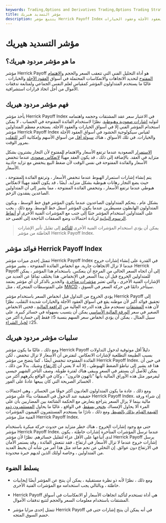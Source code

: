 ```yaml
---
keywords: Trading,Options and Derivatives Trading,Options Trading Strategy and Education,Options and Derivatives,Strategy and Education
title: مؤشر التسديد هيريك
description: يتتبع مؤشر Herrick Payoff Index السعر والحجم والاهتمام المفتوح لتحديد الاتجاهات والانعكاسات المحتملة في العقود الآجلة وعقود الخيارات.
---
```


# مؤشر التسديد هيريك
## ما هو مؤشر مردود هيريك؟

مؤشر Herrick Payoff هو أداة التحليل الفني التي تتعقب السعر والحجم [والاهتمام](/option) [المفتوح](/openinterest) لتحديد الاتجاهات والانعكاسات المحتملة في أسواق [العقود الآجلة](/futures) والخيارات . غالبًا ما يستخدم المتداولون المؤشر كمقياس لعلم النفس الجماعي ولمتابعة تدفقات الأموال من أجل اتخاذ قرارات استشرافية.

## فهم مؤشر مردود هيريك

يأخذ مؤشر Herrick Payoff Index في الاعتبار سعر عقد المشتقات وحجمه واهتمامه لتوليد [إشارات صعودية وهبوطية](/trade-signal). نظرًا لاستخدام الفائدة المفتوحة في الحساب ، لا يمكن استخدام المؤشر الفني إلا في أسواق الخيارات والعقود الآجلة. يستخدم معظم المتداولين مؤشر Herrick Payoff Index لقياس سيكولوجية الحشود في أسواق العقود الآجلة والخيارات. في تلك الأسواق ، هناك [سيولة أقل](/liquidity) من أسواق الأسهم وإمكانية أكبر [للتقلب](/volatility) بمرور الوقت.

[الاستمرار](/continuationpattern) الصعودية عندما ترتفع الأسعار والاهتمام المفتوح لأن التجار يشترون بشكل متزايد في العقد. بالإضافة إلى ذلك ، قد يكون العقد مهيأًا [لانعكاس صعودي](/reversal) عندما تنخفض الأسعار والفائدة المفتوحة في نفس الوقت لأن ضغط البيع ينخفض مع تزايد جاذبية الأسعار.

يتم إنشاء إشارات استمرار الهبوط عندما تنخفض الأسعار ، وترتفع الفائدة المفتوحة ، حيث يضع التجار رهانات هبوطية بشكل متزايد. أيضًا ، قد يكون العقد مهيأًا لانعكاس هبوطي عندما ترتفع الأسعار ، وتنخفض الفائدة المفتوحة ، مما يشير إلى أن المتداولين الصاعدين يفقدون الزخم.

بشكل عام ، يتحكم المتداولون الصاعدون عندما يكون المؤشر فوق خط الوسط ، ويكون المتداولون الهابطون مسيطرين عندما يكون المؤشر أسفل خط الوسط. ومع ذلك ، يجب على المتداولين استخدام المؤشر جنبًا إلى جنب مع المؤشرات الفنية الأخرى أو [أنماط الرسوم البيانية](/pattern) لزيادة احتمالات وضع الصفقات الناجحة إلى أقصى حد.

> يمكن أن يؤدي استخدام المؤشرات الفنية الأخرى [للتأكيد](/confirmation) إلى تقليل تأثير الإشارات الخاطئة من مؤشر Herrick Payoff Index.

>

## فوائد مؤشر Herrick Payoff Index

تتمثل إحدى ميزات مؤشر Herrick Payoff Index في القدرة على إنشاء إشارات خروج عندما لا تزال الاتجاهات جارية. مع انخفاض الفائدة المفتوحة ، يشير مؤشر Herrick Payoff إلى أن اتجاه السعر الحالي من المرجح أن ينعكس. باستخدام هذا المؤشر ، يمكن للمتداولين الخروج قبل أن يبدأ السعر في الانخفاض. هذا يختلف تمامًا عن العديد من الإشارات الفنية الأخرى ، والتي تعتبر [مؤشرات متأخرة](/laggingindicator). والجدير بالذكر أن أي مؤشر يعتمد على المتوسطات المتحركة ، مثل [MACD](/macd) ، سيتأخر دائمًا في حركة السعر في السوق.

يؤدي الخروج من التداول قبل انخفاض السعر باستخدام مؤشر Herrick Payoff إلى تحقيق فوائد أكبر لأن موطنه يقع في أسواق العقود الآجلة والخيارات شديدة التقلب. نظرًا لأن هذه [المشتقات](/derivative) تستخدم مثل هذه الدرجة العالية من [الرافعة المالية](/leverage) ، فحتى الانخفاض الصغير في سعر [الورقة المالية الأساسي](/underlying-security) يمكن أن يتسبب بسهولة في خسائر كبيرة. على سبيل المثال ، يمكن أن يؤدي انخفاض سعر السهم بنسبة 5٪ فقط إلى خسارة أكثر من 25٪ [لخيار الشراء](/calloption).

## سلبيات مؤشر مردود هيريك

ومع ذلك ، غالبًا ما يكون مؤشر Herrick Payoff دليلاً أقل موثوقية لدخول التداولات بسبب الطبيعة التطلعية لإشارات الانعكاس. لنفترض أن الأسعار لا تزال تنخفض ، لكن الفائدة المفتوحة تنخفض أيضًا ، كما يتضح من مؤشر Herrick Payoff Index. في حين أن هذا قد يشير إلى تباطؤ الضغط الهبوطي ، إلا أنه لا يعني أن [الارتفاع](/rally) وشيك. بدلاً من ذلك ، يمكن للأصل أن يستقر في السعر ويبقى هناك لفترة طويلة. وصف التاجر الشهير جيسي ليفرمور مثل هذه الأوراق المالية بأنها "تائهون فاترون" ، وكان في الواقع يكرههم أكثر من الخسائر الصريحة التي كان يبيعها عادةً على الفور .

ومع ذلك ، عادة ما يكون المتداولون العاديون أكثر خوفًا من الخسائر ، وهي احتمالات حقيقية عند الدخول في الصفقات بناءً على مؤشر Herrick Payoff Index. إن شراء ورقة مالية بينما لا يزال السعر يتراجع يتعارض مع الحكمة الشائعة بين المضاربين بأن على المرء ألا يحاول الإمساك [بخنجر يسقط](/fallingknife). في الواقع ، غالبًا ما يحاول [المستثمرون ذوو القيمة القيام بذلك بالضبط.](/valueinvesting) ومع ذلك ، نادرًا ما يستخدم المستثمرون القيمون المؤشرات الفنية مثل مؤشر Herrick Payoff Index.

حتى مع وجود إشارات الخروج ، هناك خطر متزايد من حدوث حركة مبكرة باستخدام مؤشر Herrick Payoff Index. عندما ترسل المؤشرات المتأخرة إشارات خاطئة ، يكون لدى أتباعها على الأقل عزاء لتقليل خسائرهم. نظرًا لأن مؤشر Herrick Payoff يرسل إشارات خروج عندما لا تزال الأسعار في ارتفاع ، فقد تنتعش الفائدة ، وقد يستمر الأمان في الارتفاع دون عوائق. إن التخلي عن نجم صاعد مثل هذا أمر من شأنه أن يحبط العديد من المتداولين ، وخاصة أولئك الذين لديهم خبرة محدودة.

## يسلط الضوء

- ومع ذلك ، نظرًا لأنه ذو نظرة مستقبلية ، يمكن أن ينتج عن المؤشر أيضًا إيجابيات خاطئة ، وبالتالي يجب استخدامه مع المؤشرات الفنية الأخرى.

- Herrick Payoff هي أداة تستخدم لتأكيد اتجاهات الأسعار أو الانعكاسات في أسواق المشتقات باستخدام معلومات السعر والحجم لتتبع تدفقات الأموال.

- تتمثل إحدى مزايا مؤشر Herrick Payoff في أنه يمكن أن ينتج إشارات حتى في خضم السوق المتجه.

